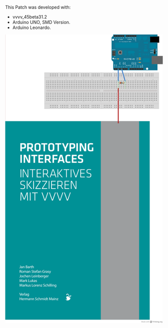 This Patch was developed with:
* vvvv_45beta31.2
* Arduino UNO, SMD Version.
* Arduino Leonardo.

![imagename](div/CapacitiveCover.png)
